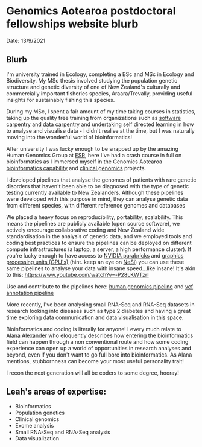 # Genomics Aotearoa postdoctoral fellowships website blurb

Date: 13/9/2021

## Blurb

I'm university trained in Ecology, completing a BSc and MSc in Ecology and Biodiversity. My MSc thesis involved studying the population genetic structure and genetic diversity of one of New Zealand's culturally and commercially important fisheries species, Araara/Trevally, providing useful insights for sustainably fishing this species.

During my MSc, I spent a fair amount of my time taking courses in statistics, taking up the quality free training from organizations such as [software carpentry](https://software-carpentry.org/lessons/) and [data carpentry](https://datacarpentry.org/lessons/) and undertaking self directed learning in how to analyse and visualise data - I didn't realise at the time, but I was naturally moving into the wonderful world of bioinformatics!

After university I was lucky enough to be snapped up by the amazing Human Genomics Group at [ESR](https://www.esr.cri.nz/), here I've had a crash course in full on bioinformatics as I immersed myself in the Genomics Aotearoa [bioinformatics capability](https://www.genomics-aotearoa.org.nz/projects/bioinformatics-capability) and [clinical genomics](https://www.genomics-aotearoa.org.nz/projects/clinical-genomics) projects.

I developed pipelines that analyse the genomes of patients with rare genetic disorders that haven't been able to be diagnosed with the type of genetic testing currently available to New Zealanders. Although these pipelines were developed with this purpose in mind, they can analyse genetic data from different species, with different reference genomes and databases

We placed a heavy focus on reproducibility, portability, scalability. This means the pipelines are publicly available (open source software), we actively encourage collaborative coding and New Zealand wide standardisation in the analysis of genetic data, and we employed tools and coding best practices to ensure the pipelines can be deployed on different compute infrastructures (a laptop, a server, a high performance cluster). If you're lucky enough to have access to [NVIDIA parabricks](https://www.nvidia.com/en-us/docs/parabricks/google-cloud-platform/) and [graphics processing units (GPU's)](https://www.nvidia.com/en-us/data-center/ampere-architecture/) (hint. keep an eye on [NeSi](https://www.nesi.org.nz/)) you can use these same pipelines to analyse your data with insane speed...like insane! It's akin to this: https://www.youtube.com/watch?v=-P28LKWTzrI

Use and contribute to the pipelines here: [human genomics pipeline](https://github.com/ESR-NZ/human_genomics_pipeline) and [vcf annotation pipeline](https://github.com/ESR-NZ/vcf_annotation_pipeline)

More recently, I've been analysing small RNA-Seq and RNA-Seq datasets in research looking into diseases such as type 2 diabetes and having a great time exploring data communication and data visualisation in this space.

Bioinformatics and coding is literally for anyone! I every much relate to [Alana Alexander](https://www.genomics-aotearoa.org.nz/projects/bioinformatics-capability/random-bioinformatics-career-walk) who eloquently describes how entering the bioinformatics field can happen through a non conventional route and how some coding experience can open up a world of opportunities in research analyses and beyond, even if you don't want to go full bore into bioinformatics. As Alana mentions, stubbornness can become your most useful personality trait!

I recon the next generation will all be coders to some degree, hooray!

## Leah's areas of expertise:

- Bioinformatics
- Population genetics
- Clinical genomics
- Exome analysis
- Small RNA-Seq and RNA-Seq analysis
- Data visualization
